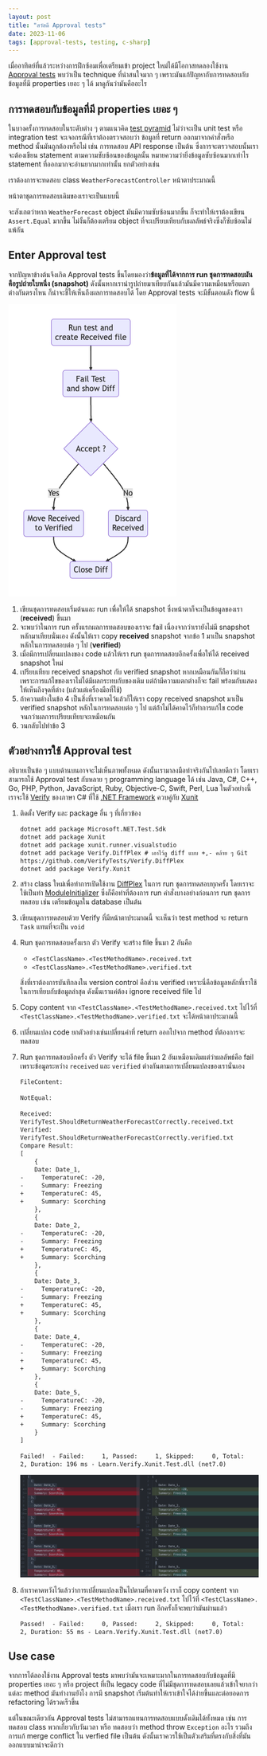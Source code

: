 ```yaml
---
layout: post
title: "สวัสดี Approval tests"
date: 2023-11-06
tags: [approval-tests, testing, c-sharp]
---
```


เมื่ออาทิตย์ที่แล้วระหว่างการฝึกซ้อมเพื่อเตรียมเข้า project ใหม่ได้มีโอกาสทดลองใช้งาน [Approval tests](https://approvaltests.com/) พบว่าเป็น technique ที่น่าสนใจมาก ๆ เพราะมันแก้ปัญหากับการทดสอบกับข้อมูลที่มี properties เยอะ ๆ ได้ มาดูกันว่ามันคืออะไร

## การทดสอบกับข้อมูลที่มี properties เยอะ ๆ
ในบางครั้งการทดสอบในระดับต่าง ๆ ตามแนวคิด [test pyramid](https://martinfowler.com/bliki/TestPyramid.html) ไม่ว่าจะเป็น unit test หรือ integration test จะเจอกรณีที่เราต้องตรวจสอบว่า ข้อมูลที่ return ออกมาจากคำสั่งหรือ method นั้นมันถูกต้องหรือไม่ เช่น การทดสอบ API response เป็นต้น ซึ่งการจะตรวจสอบนั้นเราจะต้องเขียน statement ตามความซับซ้อนของข้อมูลนั้น หมายความว่ายิ่งข้อมูลซับซ้อนมากเท่าไร statement ที่ออกมากจะอ่านยากมากเท่านั้น ยกตัวอย่างเช่น  

เราต้องการจะทดสอบ class `WeatherForecastController` หน้าตาประมาณนี้

<script src="https://gist.github.com/raksit31667/b9807e0715ace35313804c94a87e1a2d.js"></script>

หน้าตาชุดการทดสอบเดิมของเราจะเป็นแบบนี้

<script src="https://gist.github.com/raksit31667/5c950bccb612d7d51478b48316901416.js"></script>

จะสังเกตว่าหาก `WeatherForecast` object มันมีความซับซ้อนมากขึ้น ก็จะทำให้เราต้องเขียน `Assert.Equal` มากขึ้น ไม่งั้นก็ต้องเตรียม object ที่จะเปรียบเทียบกับผลลัพธ์จริงซึ่งก็ซับซ้อนไม่แพ้กัน  

## Enter Approval test

จากปัญหาข้างต้นจึงเกิด Approval tests ขึ้นโดยมองว่า**ข้อมูลที่ได้จากการ run ชุดการทดสอบมันคือรูปถ่ายใบหนึ่ง (snapshot)** ดังนั้นหากเรานำรูปถ่ายมาเทียบกันแล้วมันมีความเหมือนหรือแตกต่างกันตรงไหน ก็น่าจะชี้ให้เห็นถึงผลการทดสอบได้ โดย Approval tests จะมีขั้นตอนดัง flow นี้

![Approval tests flow](/assets/2023-11-06-approval-tests-flow.png)

1. เขียนชุดการทดสอบเริ่มต้นและ run เพื่อให้ได้ snapshot ซึ่งหน้าตาก็จะเป็นข้อมูลของเรา (**received**) ขึ้นมา
2. จะพบว่าในการ run ครั้งแรกผลการทดสอบของเราจะ fail เนื่องจากว่าเรายังไม่มี snapshot หลักมาเทียบนั่นเอง ดังนั้นให้เรา copy **received** snapshot จากข้อ 1 มาเป็น snapshot หลักในการทดสอบต่อ ๆ ไป (**verified**)
3. เมื่อมีการเปลี่ยนแปลงของ code แล้วให้เรา run ชุดการทดสอบอีกครั้งเพื่อให้ได้ received snapshot ใหม่
4. เปรียบเทียบ received snapshot กับ verified snapshot หากเหมือนกันก็ถือว่าผ่านเพราะการแก้ไขของเราไม่ได้มีผลกระทบกับของเดิม แต่ถ้ามีความแตกต่างก็จะ fail พร้อมกับแสดงให้เห็นถึงจุดที่ต่าง (แล้วแต่เครื่องมือที่ใช้)
5. ถ้าความต่างในข้อ 4 เป็นสิ่งที่เราคาดไว้แล้วก็ให้เรา copy received snapshot มาเป็น verified snapshot หลักในการทดสอบต่อ ๆ ไป แต่ถ้่าไม่ได้คาดไว้ก็ทำการแก้ไข code จนกว่าผลการเปรียบเทียบจะเหมือนกัน
6. วนกลับไปทำข้อ 3

## ตัวอย่างการใช้ Approval test
อธิบายเป็นข้อ ๆ แบบด้านบนอาจจะไม่เห็นภาพทั้งหมด ดังนั้นเรามาลงมือทำจริงกันไปเลยดีกว่า โดยเราสามารถใช้ Approval test กับหลาย ๆ programming language ได้ เช่น Java, C#, C++, Go, PHP, Python, JavaScript, Ruby, Objective-C, Swift, Perl, Lua ในตัวอย่างนี้เราจะใช้ [Verify](https://github.com/VerifyTests/Verify) ของภาษา C# ที่ใช้ [.NET Framework](https://dotnet.microsoft.com/en-us/download/dotnet-framework) ควบคู่กับ [Xunit](https://xunit.net/)

1. ติดตั้ง Verify และ package อื่น ๆ ที่เกี่ยวข้อง

    ```shell
    dotnet add package Microsoft.NET.Test.Sdk
    dotnet add package Xunit
    dotnet add package xunit.runner.visualstudio
    dotnet add package Verify.DiffPlex # เอาไว้ดู diff แบบ +,- คล้าย ๆ Git https://github.com/VerifyTests/Verify.DiffPlex
    dotnet add package Verify.Xunit
    ```

2. สร้าง class ใหม่เพื่อทำการเปิดใช้งาน [DiffPlex](https://github.com/mmanela/diffplex) ในการ run ชุดการทดสอบทุกครั้ง โดยเราจะใช้เป็นท่า [ModuleInitializer](https://learn.microsoft.com/en-us/dotnet/csharp/language-reference/proposals/csharp-9.0/module-initializers) ซึ่งก็คือท่าที่ต้องการ run คำสั่งบางอย่างก่อนการ run ชุดการทดสอบ เช่น เตรียมข้อมูลใน database เป็นต้น

    <script src="https://gist.github.com/raksit31667/b308b8239aeb599275ed56a54faf5b91.js"></script>

3. เขียนชุดการทดสอบด้วย Verify ที่มีหน้าตาประมาณนี้ จะเห็นว่า test method จะ return `Task` แทนที่จะเป็น `void`

    <script src="https://gist.github.com/raksit31667/f6dcf73779ccbc1baabc32cad0c6c895.js"></script>

4. Run ชุดการทดสอบครั้งแรก ตัว Verify จะสร้าง file ขึ้นมา 2 อันคือ

    - `<TestClassName>.<TestMethodName>.received.txt`
    - `<TestClassName>.<TestMethodName>.verified.txt`

    สิ่งที่เราต้องการบันทึกลงใน version control คือส่วน verified เพราะนี่คือข้อมูลหลักที่เราใช้ในการเทียบกับข้อมูลล่าสุด ดังนั้นเราแค่ต้อง ignore received file ไป

    <script src="https://gist.github.com/raksit31667/e9936af6dfbed5e7af7480800df1e25d.js"></script>

5. Copy content จาก `<TestClassName>.<TestMethodName>.received.txt` ไปไว้ที่ `<TestClassName>.<TestMethodName>.verified.txt` จะได้หน้าตาประมาณนี้

    <script src="https://gist.github.com/raksit31667/3517da7f4288619dd5ac036b872a2671.js"></script>

6. เปลี่ยนแปลง code ยกตัวอย่างเช่นเปลี่ยนค่าที่ return ออกไปจาก method ที่ต้องการจะทดสอบ

    <script src="https://gist.github.com/raksit31667/bd7f2f32a5276826eff1067ecbfa8ac0.js"></script>

7. Run ชุดการทดสอบอีกครั้ง ตัว Verify จะได้ file ขึ้นมา 2 อันเหมือนเดิมแต่ว่าผลลัพธ์คือ fail เพราะข้อมูลระหว่าง `received` และ `verified` ต่างกันตามการเปลี่ยนแปลงของเรานั่นเอง

    ```shell
    FileContent:

    NotEqual:

    Received: VerifyTest.ShouldReturnWeatherForecastCorrectly.received.txt
    Verified: VerifyTest.ShouldReturnWeatherForecastCorrectly.verified.txt
    Compare Result:
    [
        {
        Date: Date_1,
    -     TemperatureC: -20,
    -     Summary: Freezing
    +     TemperatureC: 45,
    +     Summary: Scorching
        },
        {
        Date: Date_2,
    -     TemperatureC: -20,
    -     Summary: Freezing
    +     TemperatureC: 45,
    +     Summary: Scorching
        },
        {
        Date: Date_3,
    -     TemperatureC: -20,
    -     Summary: Freezing
    +     TemperatureC: 45,
    +     Summary: Scorching
        },
        {
        Date: Date_4,
    -     TemperatureC: -20,
    -     Summary: Freezing
    +     TemperatureC: 45,
    +     Summary: Scorching
        },
        {
        Date: Date_5,
    -     TemperatureC: -20,
    -     Summary: Freezing
    +     TemperatureC: 45,
    +     Summary: Scorching
        }
    ]

    Failed!  - Failed:     1, Passed:     1, Skipped:     0, Total:     2, Duration: 196 ms - Learn.Verify.Xunit.Test.dll (net7.0)
    ```

    <script src="https://gist.github.com/raksit31667/484d25a27d7c453a2e8dc8bdcab7a05e.js"></script>
    <script src="https://gist.github.com/raksit31667/3517da7f4288619dd5ac036b872a2671.js"></script>

    ![VerifyTest difference](/assets/2023-11-06-verify-test-diff.png)

8. ถ้าเราคาดหวังไว้แล้วว่าการเปลี่ยนแปลงเป็นไปตามที่คาดหวัง เราก็ copy content จาก `<TestClassName>.<TestMethodName>.received.txt` ไปไว้ที่ `<TestClassName>.<TestMethodName>.verified.txt` เมื่อเรา run อีกครั้งก็จะพบว่ามันผ่านแล้ว


    ```shell
    Passed!  - Failed:     0, Passed:     2, Skipped:     0, Total:     2, Duration: 55 ms - Learn.Verify.Xunit.Test.dll (net7.0)
    ```

## Use case
จากการได้ลองใช้งาน Approval tests มาพบว่ามันจะเหมาะมากในการทดสอบกับข้อมูลที่มี properties เยอะ ๆ หรือ project ที่เป็น legacy code ที่ไม่มีชุดการทดสอบเลยแล้วเข้าใจยากว่าแต่ละ method มันทำงานยังไง การมี snapshot เริ่มต้นทำให้เราเข้าใจได้ง่ายขึ้นและต่อยอดการ refactoring ได้รวดเร็วขึ้น  

แต่ในขณะเดียวกัน Approval tests ไม่สามารถแทนการทดสอบแบบดั้งเดิมได้ทั้งหมด เช่น การทดสอบ class พวกเกี่ยวกับวันเวลา หรือ ทดสอบว่า method throw `Exception` อะไร รวมถึงการแก้ merge conflict ใน verfied file เป็นต้น ดังนั้นเราควรใช้เป็นตัวเสริมที่ตรงกับสิ่งที่มันออกแบบมาน่าจะดีกว่า
